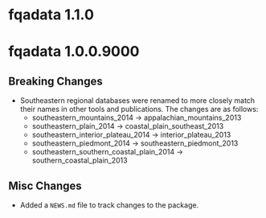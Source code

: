 # fqadata 1.1.0

# fqadata 1.0.0.9000

## Breaking Changes

-   Southeastern regional databases were renamed to more closely match their names in other tools and publications. The changes are as follows:
    -   southeastern_mountains_2014 -\> appalachian_mountains_2013
    -   southeastern_plain_2014 -\> coastal_plain_southeast_2013
    -   southeastern_interior_plateau_2014 -\> interior_plateau_2013
    -   southeastern_piedmont_2014 -\> southeastern_piedmont_2013
    -   southeastern_southern_coastal_plain_2014 -\> southern_coastal_plain_2013

## Misc Changes

-   Added a `NEWS.md` file to track changes to the package.
